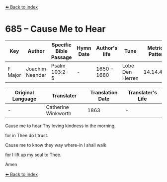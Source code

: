 [⬅️ Back to index](../README.md)

# 685 – Cause Me to Hear

Key | Author   | Specific Bible Passage     |Hymn Date |Author's life |Tune |Metrical Pattern   |Composer/Source                                                                                        
-- | --------- | ---------------------------|----------|--------------|-----|-------------------|-------------   
F Major  | Joachim Neander      | Psalm 103:2-5 | -  | 1650 - 1680 | Lobe Den Herren | 14.14.4.7.8 | Chorale Book for England, 1863 

Original Language | Translater | Translation Date   | Translater's Life     
----------------- | --------- | --------------------|-------------   
\-  | Catherine Winkworth      | 1863 | -  | 1827 - 1878 

Cause me to hear Thy loving kindness in the morning,

for in Thee do I trust.

Cause me to know they way where-in I shall walk

for I lift up my soul to Thee.

Amen

[⬅️ Back to index](../README.md)

